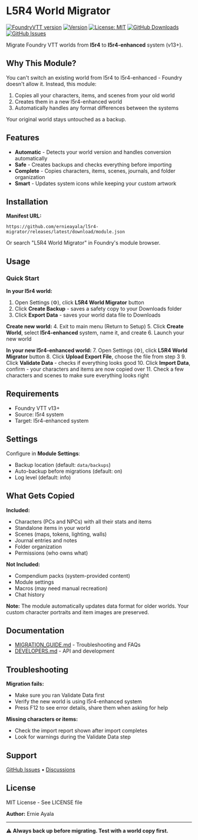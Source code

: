# L5R4 World Migrator

[![FoundryVTT version](https://img.shields.io/badge/FVTT-v13.x-informational)](https://foundryvtt.com/)
[![Version](https://img.shields.io/badge/Version-1.0.0-blue)](https://github.com/ernieayala/l5r4-migrator/releases)
[![License: MIT](https://img.shields.io/badge/License-MIT-yellow.svg)](LICENSE)
[![GitHub Downloads](https://img.shields.io/github/downloads/ernieayala/l5r4-migrator/total?label=Downloads&color=brightgreen)](https://github.com/ernieayala/l5r4-migrator/releases)
[![GitHub Issues](https://img.shields.io/github/issues/ernieayala/l5r4-migrator)](https://github.com/ernieayala/l5r4-migrator/issues)

Migrate Foundry VTT worlds from **l5r4** to **l5r4-enhanced** system (v13+).

## Why This Module?

You can't switch an existing world from l5r4 to l5r4-enhanced - Foundry doesn't allow it. Instead, this module:

1. Copies all your characters, items, and scenes from your old world
2. Creates them in a new l5r4-enhanced world
3. Automatically handles any format differences between the systems

Your original world stays untouched as a backup.

## Features

- **Automatic** - Detects your world version and handles conversion automatically
- **Safe** - Creates backups and checks everything before importing
- **Complete** - Copies characters, items, scenes, journals, and folder organization
- **Smart** - Updates system icons while keeping your custom artwork

## Installation

**Manifest URL:**
```
https://github.com/ernieayala/l5r4-migrator/releases/latest/download/module.json
```

Or search "L5R4 World Migrator" in Foundry's module browser.

## Usage

### Quick Start

**In your l5r4 world:**
1. Open Settings (⚙️), click **L5R4 World Migrator** button
2. Click **Create Backup** - saves a safety copy to your Downloads folder
3. Click **Export Data** - saves your world data file to Downloads

**Create new world:**
4. Exit to main menu (Return to Setup)
5. Click **Create World**, select **l5r4-enhanced** system, name it, and create
6. Launch your new world

**In your new l5r4-enhanced world:**
7. Open Settings (⚙️), click **L5R4 World Migrator** button
8. Click **Upload Export File**, choose the file from step 3
9. Click **Validate Data** - checks if everything looks good
10. Click **Import Data**, confirm - your characters and items are now copied over
11. Check a few characters and scenes to make sure everything looks right

## Requirements

- Foundry VTT v13+
- Source: l5r4 system
- Target: l5r4-enhanced system

## Settings

Configure in **Module Settings**:
- Backup location (default: `data/backups`)
- Auto-backup before migrations (default: on)
- Log level (default: info)

## What Gets Copied

**Included:**
- Characters (PCs and NPCs) with all their stats and items
- Standalone items in your world
- Scenes (maps, tokens, lighting, walls)
- Journal entries and notes
- Folder organization
- Permissions (who owns what)

**Not Included:**
- Compendium packs (system-provided content)
- Module settings
- Macros (may need manual recreation)
- Chat history

**Note:** The module automatically updates data format for older worlds. Your custom character portraits and item images are preserved.

## Documentation

- [MIGRATION_GUIDE.md](MIGRATION_GUIDE.md) - Troubleshooting and FAQs
- [DEVELOPERS.md](DEVELOPERS.md) - API and development


## Troubleshooting

**Migration fails:** 
- Make sure you ran Validate Data first
- Verify the new world is using l5r4-enhanced system
- Press F12 to see error details, share them when asking for help

**Missing characters or items:**
- Check the import report shown after import completes
- Look for warnings during the Validate Data step

## Support

[GitHub Issues](https://github.com/ernieayala/l5r4-migrator/issues) • [Discussions](https://github.com/ernieayala/l5r4-migrator/discussions)

## License

MIT License - See LICENSE file

**Author:** Ernie Ayala

---

⚠️ **Always back up before migrating. Test with a world copy first.**
